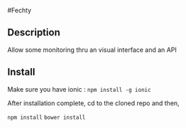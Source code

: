 #Fechty

## Description

Allow some monitoring thru an visual interface and an API

## Install

Make sure you have ionic : `npm install -g ionic`

After installation complete, cd to the cloned repo and then,

`npm install`
`bower install`


